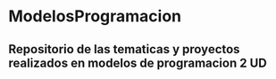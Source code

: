 # ModelosProgramacion
<h2>Repositorio de las tematicas y proyectos realizados en modelos de programacion 2 UD</h2>
